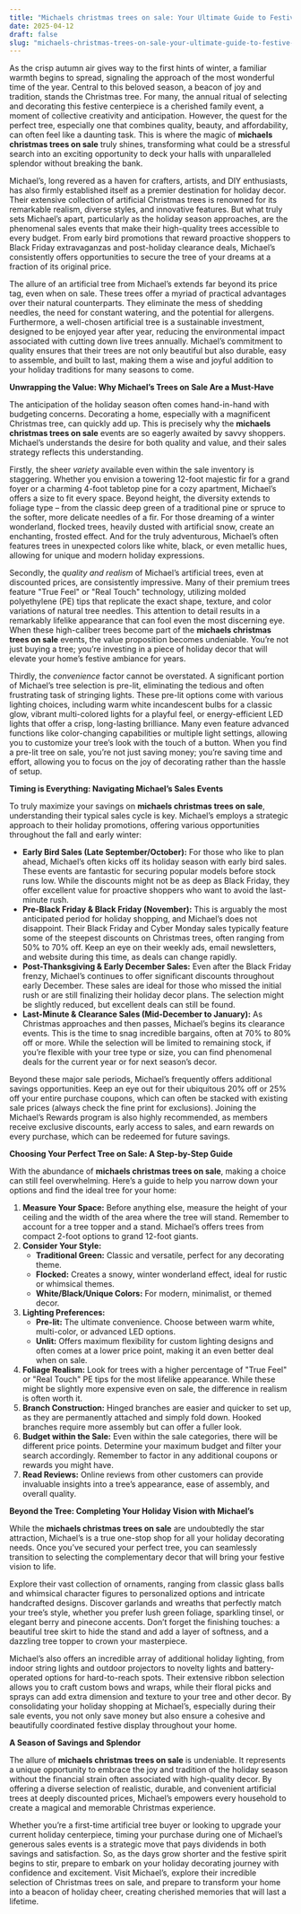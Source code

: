 ```yaml
---
title: "Michaels christmas trees on sale: Your Ultimate Guide to Festive Savings and Unforgettable Holiday Decor"
date: 2025-04-12
draft: false
slug: "michaels-christmas-trees-on-sale-your-ultimate-guide-to-festive-savings-and-unforgettable-holiday-decor" 
---
```


As the crisp autumn air gives way to the first hints of winter, a familiar warmth begins to spread, signaling the approach of the most wonderful time of the year. Central to this beloved season, a beacon of joy and tradition, stands the Christmas tree. For many, the annual ritual of selecting and decorating this festive centerpiece is a cherished family event, a moment of collective creativity and anticipation. However, the quest for the perfect tree, especially one that combines quality, beauty, and affordability, can often feel like a daunting task. This is where the magic of **michaels christmas trees on sale** truly shines, transforming what could be a stressful search into an exciting opportunity to deck your halls with unparalleled splendor without breaking the bank.

Michael’s, long revered as a haven for crafters, artists, and DIY enthusiasts, has also firmly established itself as a premier destination for holiday decor. Their extensive collection of artificial Christmas trees is renowned for its remarkable realism, diverse styles, and innovative features. But what truly sets Michael’s apart, particularly as the holiday season approaches, are the phenomenal sales events that make their high-quality trees accessible to every budget. From early bird promotions that reward proactive shoppers to Black Friday extravaganzas and post-holiday clearance deals, Michael’s consistently offers opportunities to secure the tree of your dreams at a fraction of its original price.

The allure of an artificial tree from Michael’s extends far beyond its price tag, even when on sale. These trees offer a myriad of practical advantages over their natural counterparts. They eliminate the mess of shedding needles, the need for constant watering, and the potential for allergens. Furthermore, a well-chosen artificial tree is a sustainable investment, designed to be enjoyed year after year, reducing the environmental impact associated with cutting down live trees annually. Michael’s commitment to quality ensures that their trees are not only beautiful but also durable, easy to assemble, and built to last, making them a wise and joyful addition to your holiday traditions for many seasons to come.

**Unwrapping the Value: Why Michael’s Trees on Sale Are a Must-Have**

The anticipation of the holiday season often comes hand-in-hand with budgeting concerns. Decorating a home, especially with a magnificent Christmas tree, can quickly add up. This is precisely why the **michaels christmas trees on sale** events are so eagerly awaited by savvy shoppers. Michael’s understands the desire for both quality and value, and their sales strategy reflects this understanding.

Firstly, the sheer *variety* available even within the sale inventory is staggering. Whether you envision a towering 12-foot majestic fir for a grand foyer or a charming 4-foot tabletop pine for a cozy apartment, Michael’s offers a size to fit every space. Beyond height, the diversity extends to foliage type – from the classic deep green of a traditional pine or spruce to the softer, more delicate needles of a fir. For those dreaming of a winter wonderland, flocked trees, heavily dusted with artificial snow, create an enchanting, frosted effect. And for the truly adventurous, Michael’s often features trees in unexpected colors like white, black, or even metallic hues, allowing for unique and modern holiday expressions.

Secondly, the *quality and realism* of Michael’s artificial trees, even at discounted prices, are consistently impressive. Many of their premium trees feature "True Feel" or "Real Touch" technology, utilizing molded polyethylene (PE) tips that replicate the exact shape, texture, and color variations of natural tree needles. This attention to detail results in a remarkably lifelike appearance that can fool even the most discerning eye. When these high-caliber trees become part of the **michaels christmas trees on sale** events, the value proposition becomes undeniable. You’re not just buying a tree; you’re investing in a piece of holiday decor that will elevate your home’s festive ambiance for years.

Thirdly, the *convenience* factor cannot be overstated. A significant portion of Michael’s tree selection is pre-lit, eliminating the tedious and often frustrating task of stringing lights. These pre-lit options come with various lighting choices, including warm white incandescent bulbs for a classic glow, vibrant multi-colored lights for a playful feel, or energy-efficient LED lights that offer a crisp, long-lasting brilliance. Many even feature advanced functions like color-changing capabilities or multiple light settings, allowing you to customize your tree’s look with the touch of a button. When you find a pre-lit tree on sale, you’re not just saving money; you’re saving time and effort, allowing you to focus on the joy of decorating rather than the hassle of setup.

**Timing is Everything: Navigating Michael’s Sales Events**

To truly maximize your savings on **michaels christmas trees on sale**, understanding their typical sales cycle is key. Michael’s employs a strategic approach to their holiday promotions, offering various opportunities throughout the fall and early winter:

* **Early Bird Sales (Late September/October):** For those who like to plan ahead, Michael’s often kicks off its holiday season with early bird sales. These events are fantastic for securing popular models before stock runs low. While the discounts might not be as deep as Black Friday, they offer excellent value for proactive shoppers who want to avoid the last-minute rush.
* **Pre-Black Friday & Black Friday (November):** This is arguably the most anticipated period for holiday shopping, and Michael’s does not disappoint. Their Black Friday and Cyber Monday sales typically feature some of the steepest discounts on Christmas trees, often ranging from 50% to 70% off. Keep an eye on their weekly ads, email newsletters, and website during this time, as deals can change rapidly.
* **Post-Thanksgiving & Early December Sales:** Even after the Black Friday frenzy, Michael’s continues to offer significant discounts throughout early December. These sales are ideal for those who missed the initial rush or are still finalizing their holiday decor plans. The selection might be slightly reduced, but excellent deals can still be found.
* **Last-Minute & Clearance Sales (Mid-December to January):** As Christmas approaches and then passes, Michael’s begins its clearance events. This is the time to snag incredible bargains, often at 70% to 80% off or more. While the selection will be limited to remaining stock, if you’re flexible with your tree type or size, you can find phenomenal deals for the current year or for next season’s decor.

Beyond these major sale periods, Michael’s frequently offers additional savings opportunities. Keep an eye out for their ubiquitous 20% off or 25% off your entire purchase coupons, which can often be stacked with existing sale prices (always check the fine print for exclusions). Joining the Michael’s Rewards program is also highly recommended, as members receive exclusive discounts, early access to sales, and earn rewards on every purchase, which can be redeemed for future savings.

**Choosing Your Perfect Tree on Sale: A Step-by-Step Guide**

With the abundance of **michaels christmas trees on sale**, making a choice can still feel overwhelming. Here’s a guide to help you narrow down your options and find the ideal tree for your home:

1. **Measure Your Space:** Before anything else, measure the height of your ceiling and the width of the area where the tree will stand. Remember to account for a tree topper and a stand. Michael’s offers trees from compact 2-foot options to grand 12-foot giants.
2. **Consider Your Style:**
   * **Traditional Green:** Classic and versatile, perfect for any decorating theme.
   * **Flocked:** Creates a snowy, winter wonderland effect, ideal for rustic or whimsical themes.
   * **White/Black/Unique Colors:** For modern, minimalist, or themed decor.
3. **Lighting Preferences:**
   * **Pre-lit:** The ultimate convenience. Choose between warm white, multi-color, or advanced LED options.
   * **Unlit:** Offers maximum flexibility for custom lighting designs and often comes at a lower price point, making it an even better deal when on sale.
4. **Foliage Realism:** Look for trees with a higher percentage of "True Feel" or "Real Touch" PE tips for the most lifelike appearance. While these might be slightly more expensive even on sale, the difference in realism is often worth it.
5. **Branch Construction:** Hinged branches are easier and quicker to set up, as they are permanently attached and simply fold down. Hooked branches require more assembly but can offer a fuller look.
6. **Budget within the Sale:** Even within the sale categories, there will be different price points. Determine your maximum budget and filter your search accordingly. Remember to factor in any additional coupons or rewards you might have.
7. **Read Reviews:** Online reviews from other customers can provide invaluable insights into a tree’s appearance, ease of assembly, and overall quality.

**Beyond the Tree: Completing Your Holiday Vision with Michael’s**

While the **michaels christmas trees on sale** are undoubtedly the star attraction, Michael’s is a true one-stop shop for all your holiday decorating needs. Once you’ve secured your perfect tree, you can seamlessly transition to selecting the complementary decor that will bring your festive vision to life.

Explore their vast collection of ornaments, ranging from classic glass balls and whimsical character figures to personalized options and intricate handcrafted designs. Discover garlands and wreaths that perfectly match your tree’s style, whether you prefer lush green foliage, sparkling tinsel, or elegant berry and pinecone accents. Don’t forget the finishing touches: a beautiful tree skirt to hide the stand and add a layer of softness, and a dazzling tree topper to crown your masterpiece.

Michael’s also offers an incredible array of additional holiday lighting, from indoor string lights and outdoor projectors to novelty lights and battery-operated options for hard-to-reach spots. Their extensive ribbon selection allows you to craft custom bows and wraps, while their floral picks and sprays can add extra dimension and texture to your tree and other decor. By consolidating your holiday shopping at Michael’s, especially during their sale events, you not only save money but also ensure a cohesive and beautifully coordinated festive display throughout your home.

**A Season of Savings and Splendor**

The allure of **michaels christmas trees on sale** is undeniable. It represents a unique opportunity to embrace the joy and tradition of the holiday season without the financial strain often associated with high-quality decor. By offering a diverse selection of realistic, durable, and convenient artificial trees at deeply discounted prices, Michael’s empowers every household to create a magical and memorable Christmas experience.

Whether you’re a first-time artificial tree buyer or looking to upgrade your current holiday centerpiece, timing your purchase during one of Michael’s generous sales events is a strategic move that pays dividends in both savings and satisfaction. So, as the days grow shorter and the festive spirit begins to stir, prepare to embark on your holiday decorating journey with confidence and excitement. Visit Michael’s, explore their incredible selection of Christmas trees on sale, and prepare to transform your home into a beacon of holiday cheer, creating cherished memories that will last a lifetime.